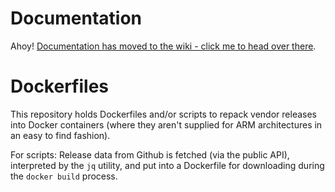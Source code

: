 
# Documentation

Ahoy! [Documentation has moved to the wiki - click me to head over there](https://github.com/davidk/arm-storage/wiki).

# Dockerfiles

This repository holds Dockerfiles and/or scripts to repack vendor releases into 
Docker containers (where they aren't supplied for ARM architectures in an easy 
to find fashion).

For scripts: Release data from Github is fetched (via the public API), 
interpreted by the `jq` utility, and put into a Dockerfile for downloading
during the `docker build` process.